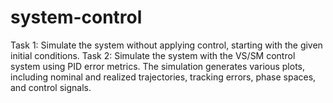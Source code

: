 # system-control
Task 1: Simulate the system without applying control, starting with the given initial conditions. Task 2: Simulate the system with the VS/SM control system using PID error metrics. The simulation generates various plots, including nominal and realized trajectories, tracking errors, phase spaces, and control signals.
